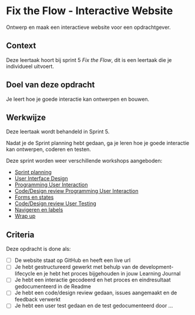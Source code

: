 # Fix the Flow - Interactive Website

Ontwerp en maak een interactieve website voor een opdrachtgever.

## Context

Deze leertaak hoort bij sprint 5 _Fix the Flow_, dit is een leertaak die je individueel uitvoert.


<!-- 
Bij deze leertaak horen de deeltaken:
- [Fix-the-flow-wireflow](https://github.com/fdnd-task/fix-the-flow-wireflow)
- [Fix-the-flow-ui-events](https://github.com/fdnd-task/fix-the-flow-ui-events)  

-->

## Doel van deze opdracht

Je leert hoe je goede interactie kan ontwerpen en bouwen. 


## Werkwijze

Deze leertaak wordt behandeld in Sprint 5.

Nadat je de Sprint planning hebt gedaan, ga je leren hoe je goede interactie kan ontwerpen, coderen en testen.

Deze sprint worden weer verschillende workshops aangeboden:

- [Sprint planning](sprint-planning.md)
- [User Interface Design](user-interface-design.md)
- [Programming User Interaction](programming-user-interaction.md)
- [Code/Design review Programming User Interaction](code-design-review-programming-user-interaction.md)
- [Forms en states ](form-states.md)
- [Code/Design review User Testing](code-design-review-user-testing.md)
- [Navigeren en labels](navigeren-en-labels.md)
- [Wrap up](wrap-up.md)


## Criteria

Deze opdracht is done als:

- [ ] De website staat op GitHub en heeft een live url
- [ ] Je hebt gestructureerd gewerkt met behulp van de development-lifecycle en je hebt het proces bijgehouden in jouw Learning Journal
- [ ] Je hebt een interactie gecodeerd en het proces en eindresultaat gedocumenteerd in de Readme
- [ ] Je hebt een code/design review gedaan, issues aangemaakt en de feedback verwerkt
- [ ] Je hebt een user test gedaan en de test gedocumenteerd door ...
